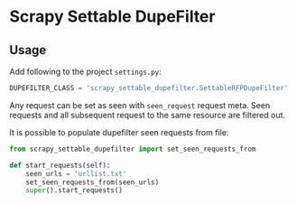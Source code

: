 # Scrapy Settable DupeFilter

## Usage

Add following to the project `settings.py`:

```python
DUPEFILTER_CLASS = 'scrapy_settable_dupefilter.SettableRFPDupeFilter'
```

Any request can be set as seen with `seen_request` request meta.
Seen requests and all subsequent request to the same resource are filtered out.

It is possible to populate dupefilter seen requests from file:

```python
from scrapy_settable_dupefilter import set_seen_requests_from

def start_requests(self):
    seen_urls = 'urllist.txt'
    set_seen_requests_from(seen_urls)
    super().start_requests()
```
